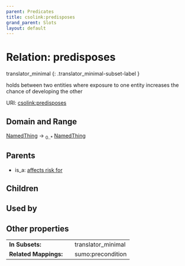 ```yaml
---
parent: Predicates
title: csolink:predisposes
grand_parent: Slots
layout: default
---
```


# Relation: predisposes

translator_minimal
{: .translator_minimal-subset-label }


holds between two entities where exposure to one entity increases the chance of developing the other

URI: [csolink:predisposes](https://w3id.org/csolink/vocab/predisposes)

## Domain and Range

[NamedThing](NamedThing.md) ->  <sub>0..*</sub> [NamedThing](NamedThing.md)

## Parents

 *  is_a: [affects risk for](affects_risk_for.md)

## Children


## Used by


## Other properties

|  |  |  |
| --- | --- | --- |
| **In Subsets:** | | translator_minimal |
| **Related Mappings:** | | sumo:precondition |


